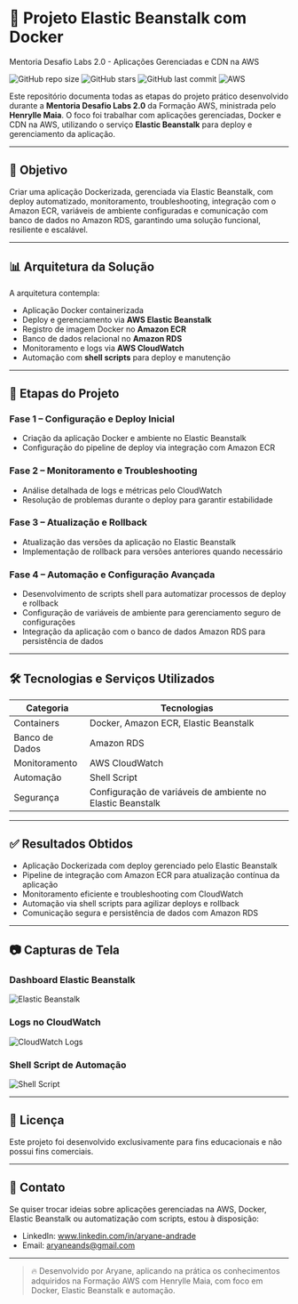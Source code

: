 # 🚀 Projeto Elastic Beanstalk com Docker 

Mentoria Desafio Labs 2.0 - Aplicações Gerenciadas e CDN na AWS

![GitHub repo size](https://img.shields.io/github/repo-size/aryaneandrade/aws-elastic-beanstalk-project)
![GitHub stars](https://img.shields.io/github/stars/aryaneandrade/aws-elastic-beanstalk-project?style=social)
![GitHub last commit](https://img.shields.io/github/last-commit/aryaneandrade/aws-elastic-beanstalk-project)
![AWS](https://img.shields.io/badge/built%20with-AWS-orange?logo=amazonaws&logoColor=white)

Este repositório documenta todas as etapas do projeto prático desenvolvido durante a **Mentoria Desafio Labs 2.0** da Formação AWS, ministrada pelo **Henrylle Maia**. O foco foi trabalhar com aplicações gerenciadas, Docker e CDN na AWS, utilizando o serviço **Elastic Beanstalk** para deploy e gerenciamento da aplicação.

---

## 🧠 Objetivo

Criar uma aplicação Dockerizada, gerenciada via Elastic Beanstalk, com deploy automatizado, monitoramento, troubleshooting, integração com o Amazon ECR, variáveis de ambiente configuradas e comunicação com banco de dados no Amazon RDS, garantindo uma solução funcional, resiliente e escalável.

---

## 📊 Arquitetura da Solução

A arquitetura contempla:

- Aplicação Docker containerizada  
- Deploy e gerenciamento via **AWS Elastic Beanstalk**  
- Registro de imagem Docker no **Amazon ECR**  
- Banco de dados relacional no **Amazon RDS**  
- Monitoramento e logs via **AWS CloudWatch**  
- Automação com **shell scripts** para deploy e manutenção  

---

## 📌 Etapas do Projeto

### Fase 1 – Configuração e Deploy Inicial
- Criação da aplicação Docker e ambiente no Elastic Beanstalk  
- Configuração do pipeline de deploy via integração com Amazon ECR  

### Fase 2 – Monitoramento e Troubleshooting
- Análise detalhada de logs e métricas pelo CloudWatch  
- Resolução de problemas durante o deploy para garantir estabilidade  

### Fase 3 – Atualização e Rollback
- Atualização das versões da aplicação no Elastic Beanstalk  
- Implementação de rollback para versões anteriores quando necessário  

### Fase 4 – Automação e Configuração Avançada
- Desenvolvimento de scripts shell para automatizar processos de deploy e rollback  
- Configuração de variáveis de ambiente para gerenciamento seguro de configurações  
- Integração da aplicação com o banco de dados Amazon RDS para persistência de dados  

---

## 🛠️ Tecnologias e Serviços Utilizados

| Categoria      | Tecnologias                                                                 |
|----------------|------------------------------------------------------------------------------|
| Containers     | Docker, Amazon ECR, Elastic Beanstalk                                       |
| Banco de Dados | Amazon RDS                                                                  |
| Monitoramento  | AWS CloudWatch                                                              |
| Automação      | Shell Script                                                                |
| Segurança      | Configuração de variáveis de ambiente no Elastic Beanstalk                  |

---

## ✅ Resultados Obtidos

- Aplicação Dockerizada com deploy gerenciado pelo Elastic Beanstalk  
- Pipeline de integração com Amazon ECR para atualização contínua da aplicação  
- Monitoramento eficiente e troubleshooting com CloudWatch  
- Automação via shell scripts para agilizar deploys e rollback  
- Comunicação segura e persistência de dados com Amazon RDS  

---

## 📷 Capturas de Tela

### Dashboard Elastic Beanstalk

![Elastic Beanstalk](assets/elastic-beanstalk-dashboard.png)

### Logs no CloudWatch

![CloudWatch Logs](assets/cloudwatch-logs.png)

### Shell Script de Automação

![Shell Script](assets/shell-script-example.png)

---

## 📄 Licença

Este projeto foi desenvolvido exclusivamente para fins educacionais e não possui fins comerciais.

---

## 💬 Contato

Se quiser trocar ideias sobre aplicações gerenciadas na AWS, Docker, Elastic Beanstalk ou automatização com scripts, estou à disposição:

- LinkedIn: www.linkedin.com/in/aryane-andrade  
- Email: aryaneands@gmail.com  

---

> 🔥 Desenvolvido por Aryane, aplicando na prática os conhecimentos adquiridos na Formação AWS com Henrylle Maia, com foco em Docker, Elastic Beanstalk e automação.
